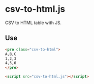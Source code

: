 # csv-to-html.js
CSV to HTML table with JS.

## Use

```html
<pre class="csv-to-html">
A,B,C
1,2,3
4,5,6
</pre>

<script src="csv-to-html.js"></script>
```
